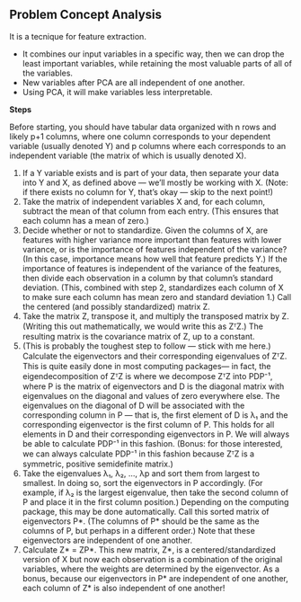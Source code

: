 ## Problem Concept Analysis
It is a tecnique for feature extraction.
* It combines our input variables in a specific way, then we can drop the least important variables, while retaining the most valuable parts of all of the variables.
* New variables after PCA are all independent of one another.
* Using PCA, it will make variables less interpretable.

**Steps**

Before starting, you should have tabular data organized with n rows and likely p+1 columns, where one column corresponds to your dependent variable (usually denoted Y) and p columns where each corresponds to an independent variable (the matrix of which is usually denoted X).
1. If a Y variable exists and is part of your data, then separate your data into Y and X, as defined above — we’ll mostly be working with X. (Note: if there exists no column for Y, that’s okay — skip to the next point!)
2. Take the matrix of independent variables X and, for each column, subtract the mean of that column from each entry. (This ensures that each column has a mean of zero.)
3. Decide whether or not to standardize. Given the columns of X, are features with higher variance more important than features with lower variance, or is the importance of features independent of the variance? (In this case, importance means how well that feature predicts Y.) If the importance of features is independent of the variance of the features, then divide each observation in a column by that column’s standard deviation. (This, combined with step 2, standardizes each column of X to make sure each column has mean zero and standard deviation 1.) Call the centered (and possibly standardized) matrix Z.
4. Take the matrix Z, transpose it, and multiply the transposed matrix by Z. (Writing this out mathematically, we would write this as ZᵀZ.) The resulting matrix is the covariance matrix of Z, up to a constant.
5. (This is probably the toughest step to follow — stick with me here.) Calculate the eigenvectors and their corresponding eigenvalues of ZᵀZ. This is quite easily done in most computing packages— in fact, the eigendecomposition of ZᵀZ is where we decompose ZᵀZ into PDP⁻¹, where P is the matrix of eigenvectors and D is the diagonal matrix with eigenvalues on the diagonal and values of zero everywhere else. The eigenvalues on the diagonal of D will be associated with the corresponding column in P — that is, the first element of D is λ₁ and the corresponding eigenvector is the first column of P. This holds for all elements in D and their corresponding eigenvectors in P. We will always be able to calculate PDP⁻¹ in this fashion. (Bonus: for those interested, we can always calculate PDP⁻¹ in this fashion because ZᵀZ is a symmetric, positive semidefinite matrix.)
6. Take the eigenvalues λ₁, λ₂, …, λp and sort them from largest to smallest. In doing so, sort the eigenvectors in P accordingly. (For example, if λ₂ is the largest eigenvalue, then take the second column of P and place it in the first column position.) Depending on the computing package, this may be done automatically. Call this sorted matrix of eigenvectors P*. (The columns of P* should be the same as the columns of P, but perhaps in a different order.) Note that these eigenvectors are independent of one another.
7. Calculate Z* = ZP*. This new matrix, Z*, is a centered/standardized version of X but now each observation is a combination of the original variables, where the weights are determined by the eigenvector. As a bonus, because our eigenvectors in P* are independent of one another, each column of Z* is also independent of one another!
